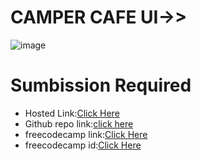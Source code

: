 # CAMPER CAFE UI->>
![image](https://github.com/namishagurunani/CAMPERCAFE/assets/126158413/230edcc2-3043-42b6-94e6-54b0044fa3d7)

# Sumbission Required
- Hosted Link:[Click Here](https://namishagurunani.github.io/CAMPERCAFE/day1/index.html)
- Github repo link:[click here](https://github.com/namishagurunani/CAMPERCAFE)
- freecodecamp link:[Click Here](https://www.freecodecamp.org/learn/2022/responsive-web-design/learn-basic-css-by-building-a-cafe-menu/step-91)
- freecodecamp id:[Click Here](https://www.freecodecamp.org/namisha_gurunani)
